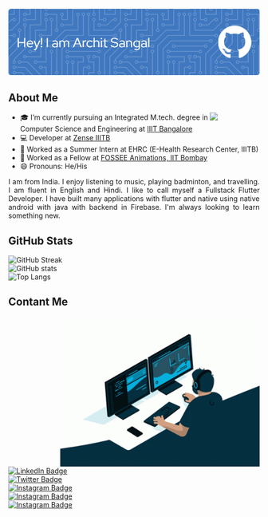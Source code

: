![Banner](./banner.png)

## About Me

<img align="right" src="https://media.giphy.com/media/M9gbBd9nbDrOTu1Mqx/giphy.gif" width="100"/>

- 🎓 I’m currently pursuing an Integrated M.tech. degree in Computer Science and Engineering at [IIIT Bangalore](https://www.iiitb.ac.in/)
- 💻 Developer at [Zense IIITB](https://github.com/zense)
- 💼 Worked as a Summer Intern at EHRC (E-Health Research Center, IIITB)
- 💼 Worked as a Fellow at [FOSSEE Animations, IIT Bombay](https://github.com/FOSSEE)
- 😄 Pronouns: He/His

<div style="text-align: justify"> 
I am from India. I enjoy listening to music, playing badminton, and travelling. I am fluent in English and Hindi. I like to call myself a Fullstack Flutter Developer. I have built many applications with flutter and native using native android with java with backend in Firebase. I'm always looking to learn something new. </div>

## GitHub Stats
![GitHub Streak](https://github-readme-streak-stats.herokuapp.com?user=architsangal&theme=vision-friendly-dark&hide_border=true&date_format=M%20j%5B%2C%20Y%5D)
<br />
![GitHub stats](https://github-readme-stats.vercel.app/api?username=architsangal&count_private=true&show_icons=true&theme=codeSTACKr)
<br />
![Top Langs](https://github-readme-stats.vercel.app/api/top-langs/?username=architsangal&theme=codeSTACKr)

## Contant Me
<img align="right" src="gif.gif" width="400" height="300" style="margin-left: 50px" >

<div id="badges">
  <a href="https://www.linkedin.com/in/archit-sangal-aa7185190/">
    <img src="https://img.shields.io/badge/LinkedIn-blue?style=for-the-badge&logo=linkedin&logoColor=white" alt="LinkedIn Badge"/>
  </a>
  <br />
  <a href="https://twitter.com/ArchitSangal_">
    <img src="https://img.shields.io/badge/Twitter-blue?style=for-the-badge&logo=twitter&logoColor=white" alt="Twitter Badge"/>
  </a>
  <br />
  <a href="https://www.instagram.com/architsangal2000/">
    <img src="https://img.shields.io/badge/-Instagram-ff69b4?style=for-the-badge&logo=instagram&logoColor=white" alt="Instagram Badge"/>
  </a>
  <br />
  <a href="https://stackoverflow.com/users/13279920/archit?tab=profile">
    <img src="https://img.shields.io/badge/-Stack%20Overflow-lightgrey?style=for-the-badge&logo=stackoverflow&logoColor=brown" alt="Instagram Badge"/>
  </a>
  <br />
  <a href="https://stackoverflow.com/users/13279920/archit?tab=profile">
    <img src="https://img.shields.io/badge/-GMAIL-red?style=for-the-badge&logo=gmail&logoColor=white" alt="Instagram Badge"/>
  </a>
</div>
